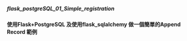##### flask_postgreSQL_01_Simple_registration
#### 使用Flask+PostgreSQL 及使用flask_sqlalchemy 做一個簡單的Append Record 範例
